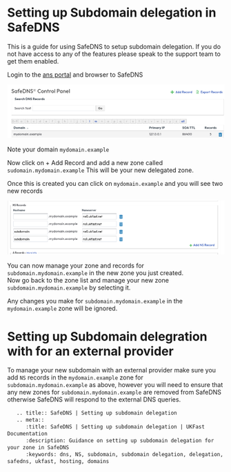 # Setting up Subdomain delegation in SafeDNS

This is a guide for using SafeDNS to setup subdomain delegation. If you do not have access to any of the features please speak to the support team to get them enabled.

Login to the [ans portal](https://portal.ans.co.uk/safedns) and browser to SafeDNS

![SafeDNS Zone Page](files/safedns_zone_page.png)

Note your domain `mydomain.example`

Now click on + Add Record and add a new zone called `sudomain.mydomain.example` This will be your new delegated zone.

Once this is created you can click on `mydomain.example` and you will see two new records

![Delegated Zone](files/subdomain_delegation_zone.png)

You can now manage your zone and records for `subdomain.mydomain.example` in the new zone you just created.</br>
Now go back to the zone list and manage your new zone `subdomain.mydomain.example` by selecting it.</br>

Any changes you make for `subdomain.mydomain.example` in the `mydomain.example` zone will be ignored. 

# Setting up Subdomain delegration with for an external provider

To manage your new subdomain with an external provider make sure you add `NS` records in the `mydomain.example` zone for `subdomain.mydomain.example` as above, however you will need to ensure that any new zones for `subdomain.mydomain.example` are removed from SafeDNS otherwise SafeDNS will respond to the external DNS queries.


```eval_rst
   .. title:: SafeDNS | Setting up subdomain delegation
   .. meta::
      :title: SafeDNS | Setting up subdomain delegation | UKFast Documentation
      :description: Guidance on setting up subdomain delegation for your zone in SafeDNS
      :keywords: dns, NS, subdomain, subdomain delegation, delegation, safedns, ukfast, hosting, domains
```
